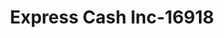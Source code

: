 ---
f_zip-code: 17403
f_state-code: PA
title: Express Cash Inc-16918
f_phone: 717-845-5668
f_city-only: York
f_address: 320 E Philadelphia Street York
f_location-unique-id: '16918'
slug: express-cash-inc-16918
updated-on: '2024-05-30T13:46:58.046Z'
created-on: '2024-05-30T13:36:59.803Z'
published-on: '2024-05-30T13:54:32.469Z'
f_city-state: cms/city/york-pa.md
f_company: cms/company/express-cash-inc.md
f_state: cms/state/pennsylvania.md
layout: '[payday-loan].html'
tags: payday-loan
---